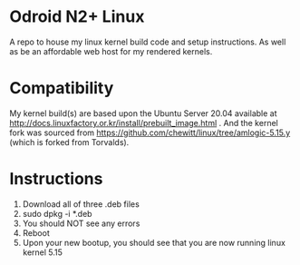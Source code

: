 # Odroid N2+ Linux
A repo to house my linux kernel build code and setup instructions. As well as be an affordable web host for my rendered kernels.

# Compatibility
My kernel build(s) are based upon the Ubuntu Server 20.04 available at http://docs.linuxfactory.or.kr/install/prebuilt_image.html . And the kernel fork was sourced from https://github.com/chewitt/linux/tree/amlogic-5.15.y  (which is forked from Torvalds).

# Instructions
01. Download all of three .deb files
02. sudo dpkg -i *.deb
03. You should NOT see any errors
04. Reboot
05. Upon your new bootup, you should see that you are now running linux kernel 5.15
